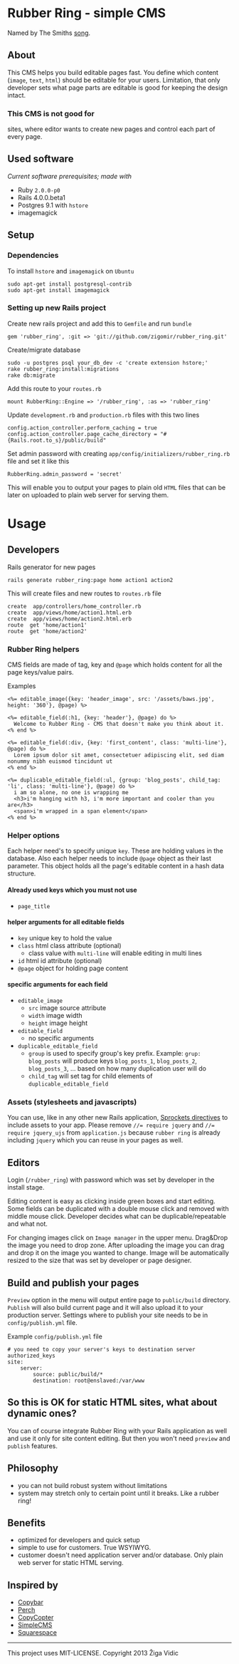 # Rubber Ring - simple CMS

Named by The Smiths [song](http://www.youtube.com/watch?v=Cpf6gJU3520).

## About

This CMS helps you build editable pages fast. You define which content (`image`, `text`, `html`) should be editable for your users. Limitation, that only developer sets what page parts are editable is good for keeping the design intact.

### This CMS is not good for
sites, where editor wants to create new pages and control each part of every page.

## Used software
*Current software prerequisites; made with*

* Ruby `2.0.0-p0`
* Rails 4.0.0.beta1
* Postgres 9.1 with `hstore`
* imagemagick

## Setup

### <a id="deps"></a>Dependencies
To install `hstore` and `imagemagick` on `Ubuntu`
	
	sudo apt-get install postgresql-contrib
	sudo apt-get install imagemagick

### Setting up new Rails project
Create new rails project and add this to `Gemfile` and run `bundle`

	gem 'rubber_ring', :git => 'git://github.com/zigomir/rubber_ring.git'

Create/migrate database

    sudo -u postgres psql your_db_dev -c 'create extension hstore;'
    rake rubber_ring:install:migrations
    rake db:migrate

Add this route to your `routes.rb`

    mount RubberRing::Engine => '/rubber_ring', :as => 'rubber_ring'

Update `development.rb` and `production.rb` files with this two lines

	config.action_controller.perform_caching = true
  	config.action_controller.page_cache_directory = "#{Rails.root.to_s}/public/build"

Set admin password with creating `app/config/initializers/rubber_ring.rb` file and set it like this

	RubberRing.admin_password = 'secret'

This will enable you to output your pages to plain old `HTML` files that can be later on uploaded to plain web server for serving them.

# Usage
## Developers

Rails generator for new pages

    rails generate rubber_ring:page home action1 action2

This will create files and new routes to `routes.rb` file

    create  app/controllers/home_controller.rb
    create  app/views/home/action1.html.erb
    create  app/views/home/action2.html.erb
    route  get 'home/action1'
    route  get 'home/action2'

### Rubber Ring helpers

CMS fields are made of tag, key and `@page` which holds content for all the page keys/value pairs.

Examples

	<%= editable_image({key: 'header_image', src: '/assets/baws.jpg', height: '360'}, @page) %>

	<%= editable_field(:h1, {key: 'header'}, @page) do %>
	  Welcome to Rubber Ring - CMS that doesn't make you think about it.
	<% end %>

	<%= editable_field(:div, {key: 'first_content', class: 'multi-line'}, @page) do %>
	  Lorem ipsum dolor sit amet, consectetuer adipiscing elit, sed diam nonummy nibh euismod tincidunt ut
	<% end %>

	<%= duplicable_editable_field(:ul, {group: 'blog_posts', child_tag: 'li', class: 'multi-line'}, @page) do %>
	  i am so alone, no one is wrapping me
	  <h3>i'm hanging with h3, i'm more important and cooler than you are</h3>
	  <span>i'm wrapped in a span element</span>
	<% end %>

### Helper options

Each helper need's to specify unique `key`. These are holding values in the database. Also each helper needs to include `@page` object as their last parameter. This object holds all the page's editable content in a hash data structure.

#### Already used keys which you must **not** use

- `page_title`

#### helper arguments for all editable fields
- `key` unique key to hold the value
- `class` html class attribute (optional)
	- class value with `multi-line` will enable editing in multi lines
- `id` html id attribute (optional)
- `@page` object for holding page content

#### specific arguments for each field
- `editable_image`
	- `src` image source attribute
	- `width` image width
	- `height` image height
- `editable_field`
	- no specific arguments
- `duplicable_editable_field`
	- `group` is used to specify group's key prefix. Example: `grup: blog_posts` will produce keys `blog_posts_1`, `blog_posts_2`, `blog_posts_3`, ... based on how many duplication user will do
	- `child_tag` will set tag for child elements of `duplicable_editable_field`

### Assets (stylesheets and javascripts)

You can use, like in any other new Rails application, [Sprockets directives](https://github.com/sstephenson/sprockets#the-directive-processor) to include assets to your app. Please remove `//= require jquery` and `//= require jquery_ujs` from `application.js` because `rubber ring` is already including `jquery` which you can reuse in your pages as well.

## Editors

Login (`/rubber_ring`) with password which was set by developer in the install stage.

Editing content is easy as clicking inside green boxes and start editing. Some fields can be duplicated with a double mouse click and removed with middle mouse click. Developer decides what can be duplicable/repeatable and what not.

For changing images click on `Image manager` in the upper menu. Drag&Drop the image you need to drop zone. After uploading the image you can drag and drop it on the image you wanted to change. Image will be automatically resized to the size that was set by developer or page designer.

## Build and publish your pages

`Preview` option in the menu will output entire page to `public/build` directory. `Publish` will also build current page and it will also upload it to your production server. Settings where to publish your site needs to be in `config/publish.yml` file.

Example `config/publish.yml` file

	# you need to copy your server's keys to destination server authorized_keys
	site:
  		server:
    		source: public/build/*
    		destination: root@enslaved:/var/www

## So this is OK for static HTML sites, what about dynamic ones?
You can of course integrate Rubber Ring with your Rails application as well and use it only for site content editing. But then you won't need `preview` and `publish` features.

## Philosophy

* you can not build robust system without limitations
* system may stretch only to certain point until it breaks. Like a rubber ring!

## Benefits

- optimized for developers and quick setup
- simple to use for customers. True WSYIWYG.
- customer doesn't need application server and/or database. Only plain web server for static HTML serving.

## Inspired by

- [Copybar](https://copybar.io)
- [Perch](http://grabaperch.com/)
- [CopyCopter](http://copycopter.com)
- [SimpleCMS](http://www.simplecms.com)
- [Squarespace](http://www.squarespace.com/)

---
This project uses MIT-LICENSE. Copyright 2013 Žiga Vidic